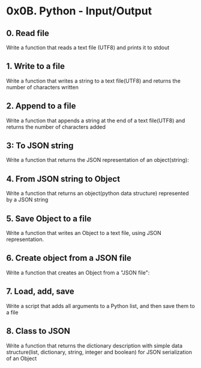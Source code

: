 # 0x0B. Python - Input/Output

## 0. Read file
Write a function that reads a text file (UTF8) and prints it to stdout

## 1. Write to a file
Write a function that writes a string to a text file(UTF8) and returns the number of characters written

## 2. Append to a file
Write a function that appends a string at the end of a text file(UTF8) and returns the number of characters added

## 3: To JSON string
Write a function that returns the JSON representation of an object(string):

## 4. From JSON string to Object
Write a function that returns an object(python data structure) represented by a JSON string

## 5. Save Object to a file
Write a function that writes an Object to a text file, using JSON representation.

## 6. Create object from a JSON file
Write a function that creates an Object from a "JSON file":

## 7. Load, add, save
Write a script that adds all arguments to a Python list, and then save them to a file

## 8. Class to JSON
Write a function that returns the dictionary description with simple data structure(list, dictionary, string, integer and boolean) for JSON serialization of an Object

